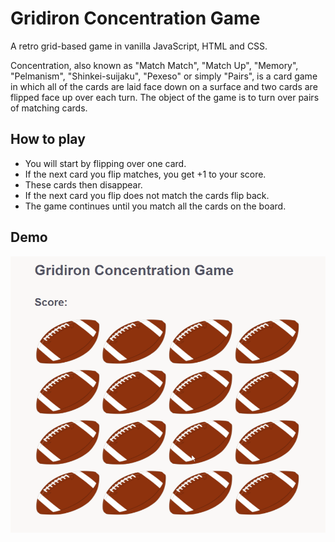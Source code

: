 # Gridiron Concentration Game
A retro grid-based game in vanilla JavaScript, HTML and CSS.

Concentration, also known as "Match Match", "Match Up", "Memory", "Pelmanism", "Shinkei-suijaku", "Pexeso" or simply "Pairs", is a card game in which all of the cards are laid face down on a surface and two cards are flipped face up over each turn. The object of the game is to turn over pairs of matching cards.

## How to play
- You will start by flipping over one card.
- If the next card you flip matches, you get +1 to your score.
- These cards then disappear.
- If the next card you flip does not match the cards flip back.
- The game continues until you match all the cards on the board.

## Demo
![Gridiron Concentration Game Demo](/video-demo/project-video-demo.gif)
